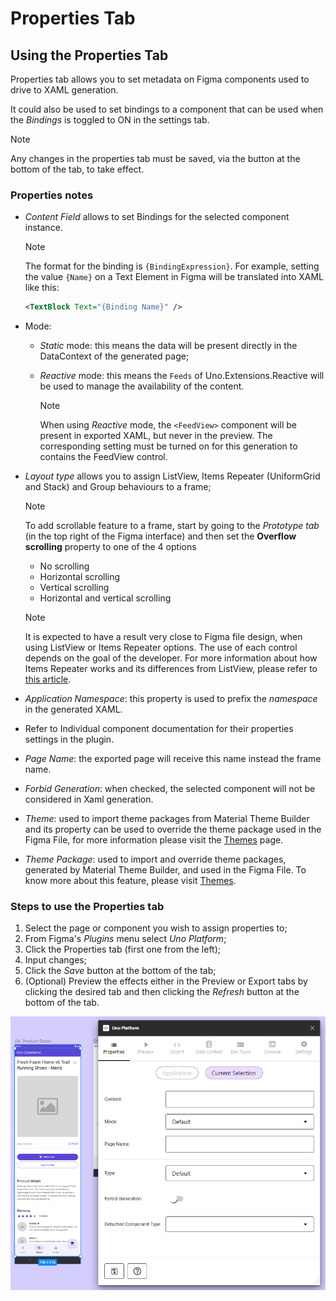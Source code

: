 # Properties Tab

## Using the Properties Tab

Properties tab allows you to set metadata on Figma components used to drive to XAML generation.

It could also be used to set bindings to a component that can be used when the *Bindings* is toggled to ON in the settings tab.

> [!NOTE]
> Any changes in the properties tab must be saved, via the button at the bottom of the tab, to take effect.

### Properties notes

- *Content Field* allows to set Bindings for the selected component instance.
  > [!NOTE]
  > The format for the binding is `{BindingExpression}`. For example, setting the value `{Name}` on a Text Element in Figma will be translated into XAML like this:
  > ``` xml
  > <TextBlock Text="{Binding Name}" />
  > ```

- Mode:

  - *Static* mode: this means the data will be present directly in the DataContext of the generated page;

  - *Reactive* mode: this means the `Feeds` of Uno.Extensions.Reactive will be used to manage the availability of the content.

    > [!NOTE]
    > When using _Reactive_ mode, the `<FeedView>` component will be present in exported XAML, but never in the preview. The corresponding setting must be turned on for this generation to contains the FeedView control.

- *Layout type* allows you to assign ListView, Items Repeater (UniformGrid and Stack) and Group behaviours to a frame;

    > [!NOTE]
    > To add scrollable feature to a frame, start by going to the *Prototype tab* (in the top right of the Figma interface) and then set the **Overflow scrolling** property to one of the 4 options
    > - No scrolling
    > - Horizontal scrolling
    > - Vertical scrolling
    > - Horizontal and vertical scrolling
    
    > [!NOTE]
    > It is expected to have a result very close to Figma file design, when using ListView or Items Repeater options.
    > The use of each control depends on the goal of the developer. For more information about how Items Repeater works and its differences from ListView, please refer to [this article](https://docs.microsoft.com/en-us/windows/uwp/design/controls-and-patterns/items-repeater).

- *Application Namespace*: this property is used to prefix the _namespace_ in the generated XAML.

- Refer to Individual component documentation for their properties settings in the plugin.

- *Page Name*: the exported page will receive this name instead the frame name.  

- *Forbid Generation*: when checked, the selected component will not be considered in Xaml generation.  

- *Theme*: used to import theme packages from Material Theme Builder and its property can be used to override the theme package used in the Figma File, for more information please visit the [Themes](../designers/themes.md) page.
- *Theme Package*: used to import and override theme packages, generated by Material Theme Builder, and used in the Figma File. To know more about this feature, please visit [Themes](../designers/themes.md).

### Steps to use the Properties tab

1. Select the page or component you wish to assign properties to;
2. From Figma's *Plugins* menu select *Uno Platform*;
3. Click the Properties tab (first one from the left);
4. Input changes;
5. Click the *Save* button at the bottom of the tab;
6. (Optional) Preview the effects either in the Preview or Export tabs by clicking the desired tab and then clicking the *Refresh* button at the bottom of the tab.

 ![](assets/properties.png)

